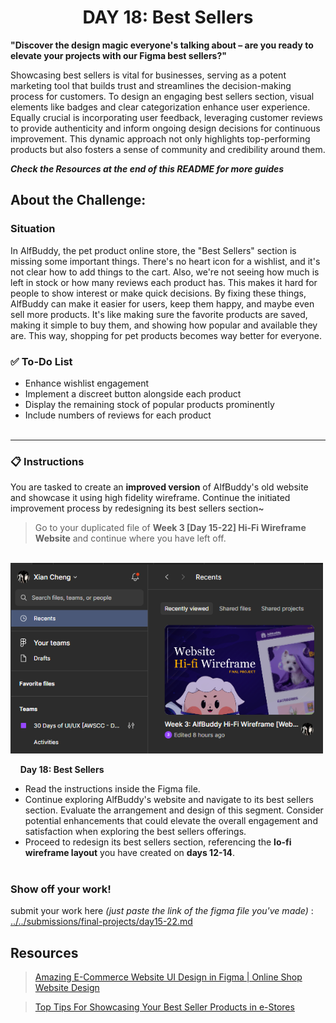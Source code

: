 **<h1 align="center"> DAY 18: Best Sellers </h1>**
**"Discover the design magic everyone's talking about – are you ready to elevate your projects with our Figma best sellers?"**

Showcasing best sellers is vital for businesses, serving as a potent marketing tool that builds trust and streamlines the decision-making process for customers. To design an engaging best sellers section, visual elements like badges and clear categorization enhance user experience. Equally crucial is incorporating user feedback, leveraging customer reviews to provide authenticity and inform ongoing design decisions for continuous improvement. This dynamic approach not only highlights top-performing products but also fosters a sense of community and credibility around them.

_**Check the Resources at the end of this README for more guides**_

## **About the Challenge:**

**<h3>Situation</h3>**

In AlfBuddy, the pet product online store, the "Best Sellers" section is missing some important things. There's no heart icon for a wishlist, and it's not clear how to add things to the cart. Also, we're not seeing how much is left in stock or how many reviews each product has. This makes it hard for people to show interest or make quick decisions. By fixing these things, AlfBuddy can make it easier for users, keep them happy, and maybe even sell more products. It's like making sure the favorite products are saved, making it simple to buy them, and showing how popular and available they are. This way, shopping for pet products becomes way better for everyone.

### ✅ To-Do List

-   Enhance wishlist engagement
-   Implement a discreet button alongside each product
-   Display the remaining stock of popular products prominently
-   Include numbers of reviews for each product
<br><br>
<hr>

**<h3> 📋 Instructions</h3>**

You are tasked to create an **improved version** of AlfBuddy's old website and showcase it using high fidelity wireframe. Continue the initiated improvement process by redesigning its best sellers section~

> Go to your duplicated file of **Week 3 [Day 15-22] Hi-Fi Wireframe Website** and continue where you have left off.

&nbsp;&nbsp;&nbsp;&nbsp;&nbsp;&nbsp;&nbsp;&nbsp;<img src="../assets/tutorials/../../../assets/tutorials/Day16.png" width="500" alt="Instruction"/>
<br/>


&nbsp;&nbsp;&nbsp;&nbsp;**Day 18: Best Sellers**<br/>

-   Read the instructions inside the Figma file.
-   Continue exploring AlfBuddy's website and navigate to its best sellers section. Evaluate the arrangement and design of this segment. Consider potential enhancements that could elevate the overall engagement and satisfaction when exploring the best sellers offerings.
-   Proceed to redesign its best sellers section, referencing the **lo-fi wireframe layout** you have created on **days 12-14**.
    <br><br>

**<h3>Show off your work!</h3>**

submit your work here _(just paste the link of the figma file you've made)_ : <a href ="../../submissions/final-projects/day15-22.md" target="_blank">../../submissions/final-projects/day15-22.md</a>

## Resources

> <a href="https://youtu.be/x-0wm2AFri0" target="_blank">Amazing E-Commerce Website UI Design in Figma | Online Shop Website Design </a>

> <a href="https://webdesigner.news.blog/2019/05/28/tips-for-showcasing-best-seller-products/" target="_blank">Top Tips For Showcasing Your Best Seller Products in e-Stores</a>
